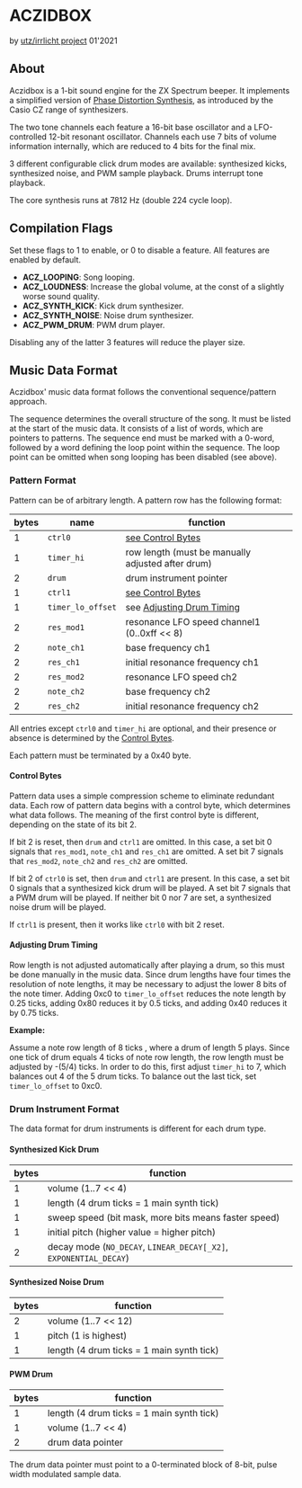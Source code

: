 # ACZIDBOX
by [utz/irrlicht project](https://irrlichtproject.de) 01'2021

## About

Aczidbox is a 1-bit sound engine for the ZX Spectrum beeper. It
implements a simplified version of
[Phase Distortion Synthesis](https://en.wikipedia.org/wiki/Phase_distortion_synthesis),
as introduced by the Casio CZ range of synthesizers.

The two tone channels each feature a 16-bit base oscillator and a LFO-controlled
12-bit resonant oscillator. Channels each use 7 bits of volume information
internally, which are reduced to 4 bits for the final mix.

3 different configurable click drum modes are available: synthesized kicks,
synthesized noise, and PWM sample playback. Drums interrupt tone playback.

The core synthesis runs at 7812 Hz (double 224 cycle loop).


## Compilation Flags

Set these flags to 1 to enable, or 0 to disable a feature. All features are
enabled by default.

- **ACZ_LOOPING**: Song looping.
- **ACZ_LOUDNESS**: Increase the global volume, at the const of a slightly worse
sound quality.
- **ACZ_SYNTH_KICK**: Kick drum synthesizer.
- **ACZ_SYNTH_NOISE**: Noise drum synthesizer.
- **ACZ_PWM_DRUM**: PWM drum player.

Disabling any of the latter 3 features will reduce the player size.


## Music Data Format

Aczidbox' music data format follows the conventional sequence/pattern approach.

The sequence determines the overall structure of the song. It must be listed at
the start of the music data. It consists of a list of words, which are pointers
to patterns. The sequence end must be marked with a 0-word, followed by a word
defining the loop point within the sequence. The loop point can be omitted when
song looping has been disabled (see above).


### Pattern Format

Pattern can be of arbitrary length. A pattern row has the following format:

bytes | name              | function
------|-------------------|---------
1     | `ctrl0`           | [see Control Bytes](#control-bytes)
1     | `timer_hi`        | row length (must be manually adjusted after drum)
2     | `drum`            | drum instrument pointer
1     | `ctrl1`           | [see Control Bytes](#control-bytes)
1     | `timer_lo_offset` | see [Adjusting Drum Timing](#adjusting-drum-timing)
2     | `res_mod1`        | resonance LFO speed channel1 (0..0xff << 8)
2     | `note_ch1`        | base frequency ch1
2     | `res_ch1`         | initial resonance frequency ch1
2     | `res_mod2`        | resonance LFO speed ch2
2     | `note_ch2`        | base frequency ch2
2     | `res_ch2`         | initial resonance frequency ch2

All entries except `ctrl0` and `timer_hi` are optional, and their presence or
absence is determined by the [Control Bytes](#control-bytes).

Each pattern must be terminated by a 0x40 byte.


#### Control Bytes

Pattern data uses a simple compression scheme to eliminate redundant data. Each
row of pattern data begins with a control byte, which determines what data
follows. The meaning of the first control byte is different, depending on the
state of its bit 2.

If bit 2 is reset, then `drum` and `ctrl1` are omitted. In this case, a set bit
0 signals that `res_mod1`, `note_ch1` and `res_ch1` are omitted. A set bit 7
signals that `res_mod2`, `note_ch2` and `res_ch2` are omitted.

If bit 2 of `ctrl0` is set, then `drum` and `ctrl1` are present. In this case, a
set bit 0 signals that a synthesized kick drum will be played. A set bit 7
signals that a PWM drum will be played. If neither bit 0 nor 7 are set, a
synthesized noise drum will be played.

If `ctrl1` is present, then it works like `ctrl0` with bit 2 reset.


#### Adjusting Drum Timing

Row length is not adjusted automatically after playing a drum, so this must be
done manually in the music data. Since drum lengths have four times the
resolution of note lengths, it may be necessary to adjust the lower 8 bits of
the note timer. Adding 0xc0 to `timer_lo_offset` reduces the note length by 0.25
ticks, adding 0x80 reduces it by 0.5 ticks, and adding 0x40 reduces it by 0.75
ticks.

**Example:**

Assume a note row length of 8 ticks , where a drum of length 5 plays. Since one
tick of drum equals 4 ticks of note row length, the row length must be adjusted
by -(5/4) ticks. In order to do this, first adjust `timer_hi` to 7, which
balances out 4 of the 5 drum ticks. To balance out the last tick, set
`timer_lo_offset` to 0xc0.


### Drum Instrument Format

The data format for drum instruments is different for each drum type.

#### Synthesized Kick Drum

bytes | function
------|---------
1     | volume (1..7 << 4)
1     | length (4 drum ticks = 1 main synth tick)
1     | sweep speed (bit mask, more bits means faster speed)
1     | initial pitch (higher value = higher pitch)
2     | decay mode (`NO_DECAY`, `LINEAR_DECAY[_X2]`, `EXPONENTIAL_DECAY`)

#### Synthesized Noise Drum

bytes | function
------|---------
2     | volume (1..7 << 12)
1     | pitch (1 is highest)
1     | length (4 drum ticks = 1 main synth tick)

#### PWM Drum

bytes | function
------|---------
1     | length (4 drum ticks = 1 main synth tick)
1     | volume (1..7 << 4)
2     | drum data pointer

The drum data pointer must point to a 0-terminated block of 8-bit, pulse width
modulated sample data.
